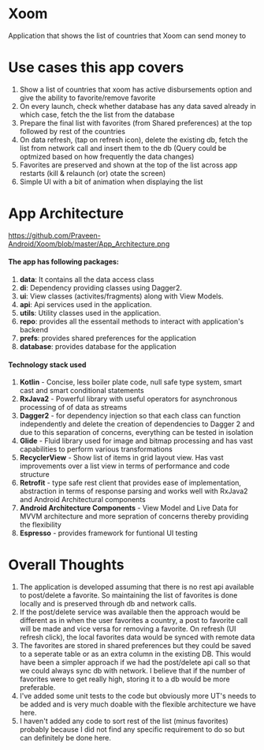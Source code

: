 # Xoom
Application that shows the list of countries that Xoom can send money to

# Use cases this app covers
1. Show a list of countries that xoom has active disbursements option and give the ability to favorite/remove favorite
2. On every launch, check whether database has any data saved already in which case, fetch the the list from the database
2. Prepare the final list with favorites (from Shared preferences) at the top followed by rest of the countries
3. On data refresh, (tap on refresh icon), delete the existing db, fetch the list from network call and insert them to the db (Query could be optmized based on how frequently the data changes)
4. Favorites are preserved and shown at the top of the list across app restarts (kill & relaunch (or) otate the screen)
5. Simple UI with a bit of animation when displaying the list

# App Architecture
https://github.com/Praveen-Android/Xoom/blob/master/App_Architecture.png

#### The app has following packages:
1. **data**: It contains all the data access class
2. **di**: Dependency providing classes using Dagger2.
3. **ui**: View classes (activites/fragments) along with View Models.
4. **api**: Api services used in the application.
5. **utils**: Utility classes used in the application.
6. **repo**: provides all the essentail methods to interact with application's backend
7. **prefs**: provides shared preferences for the application
8. **database**: provides database for the application

#### Technology stack used
1. **Kotlin** - Concise, less boiler plate code, null safe type system, smart cast and smart conditional statements
2. **RxJava2** - Powerful library with useful operators for asynchronous processing of of data as streams
3. **Dagger2** - for dependency injection so that each class can function independently and delete the creation of dependencies to Dagger 2 and due to this separation of concerns, everything can be tested in isolation 
4. **Glide** - Fluid library used for image and bitmap processing and has vast capabilities to perform various transformations
5. **RecyclerView** - Show list of items in grid layout view. Has vast improvements over a list view in terms of performance and code   structure
6. **Retrofit** - type safe rest client that provides ease of implementation, abstraction in terms of response parsing and works well with RxJava2 and Android Architectural components
7. **Android Architecture Components** - View Model and Live Data for MVVM architecture and more sepration of concerns thereby providing the flexibility
8. **Espresso** - provides framework for funtional UI testing

# Overall Thoughts
1. The application is developed assuming that there is no rest api available to post/delete a favorite. So maintaining the list of favorites is done locally and is preserved through db and network calls.
2. If the post/delete service was available then the approach would be different as in when the user favorites a country, a post to favorite call will be made and vice versa for removing a favorite. On refresh (UI refresh click), the local favorites data would be synced with remote data
3. The favorites are stored in shared preferences but they could be saved to a seperate table or as an extra column in the existing DB. This would have been a simpler approach if we had the post/delete api call so that we could always sync db with network. I believe that if the number of favorites were to get really high, storing it to a db would be more preferable.
4. I've added some unit tests to the code but obviously more UT's needs to be added and is very much doable with the flexible architecture we have here.
5. I haven't added any code to sort rest of the list (minus favorites) probably because I did not find any specific requirement to do so but can definitely be done here.
